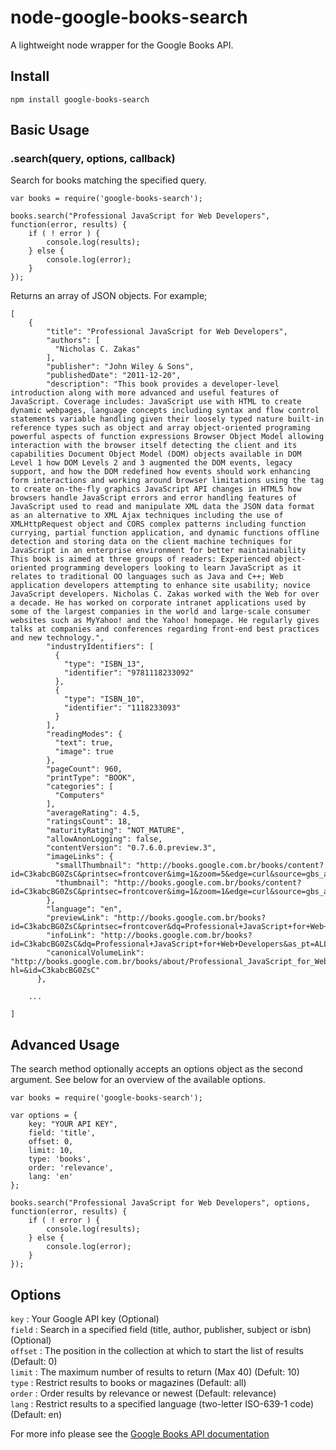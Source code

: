 # node-google-books-search

A lightweight node wrapper for the Google Books API.

## Install

    npm install google-books-search

## Basic Usage

### .search(query, options, callback)

Search for books matching the specified query.

	var books = require('google-books-search');

	books.search("Professional JavaScript for Web Developers", function(error, results) {
		if ( ! error ) {
			console.log(results);
		} else {
			console.log(error);
		}
	});

Returns an array of JSON objects. For example;

	[
		{
		    "title": "Professional JavaScript for Web Developers",
		    "authors": [
		      "Nicholas C. Zakas"
		    ],
		    "publisher": "John Wiley & Sons",
		    "publishedDate": "2011-12-20",
		    "description": "This book provides a developer-level introduction along with more advanced and useful features of JavaScript. Coverage includes: JavaScript use with HTML to create dynamic webpages, language concepts including syntax and flow control statements variable handling given their loosely typed nature built-in reference types such as object and array object-oriented programing powerful aspects of function expressions Browser Object Model allowing interaction with the browser itself detecting the client and its capabilities Document Object Model (DOM) objects available in DOM Level 1 how DOM Levels 2 and 3 augmented the DOM events, legacy support, and how the DOM redefined how events should work enhancing form interactions and working around browser limitations using the tag to create on-the-fly graphics JavaScript API changes in HTML5 how browsers handle JavaScript errors and error handling features of JavaScript used to read and manipulate XML data the JSON data format as an alternative to XML Ajax techniques including the use of XMLHttpRequest object and CORS complex patterns including function currying, partial function application, and dynamic functions offline detection and storing data on the client machine techniques for JavaScript in an enterprise environment for better maintainability This book is aimed at three groups of readers: Experienced object-oriented programming developers looking to learn JavaScript as it relates to traditional OO languages such as Java and C++; Web application developers attempting to enhance site usability; novice JavaScript developers. Nicholas C. Zakas worked with the Web for over a decade. He has worked on corporate intranet applications used by some of the largest companies in the world and large-scale consumer websites such as MyYahoo! and the Yahoo! homepage. He regularly gives talks at companies and conferences regarding front-end best practices and new technology.",
		    "industryIdentifiers": [
		      {
		        "type": "ISBN_13",
		        "identifier": "9781118233092"
		      },
		      {
		        "type": "ISBN_10",
		        "identifier": "1118233093"
		      }
		    ],
		    "readingModes": {
		      "text": true,
		      "image": true
		    },
		    "pageCount": 960,
		    "printType": "BOOK",
		    "categories": [
		      "Computers"
		    ],
		    "averageRating": 4.5,
		    "ratingsCount": 18,
		    "maturityRating": "NOT_MATURE",
		    "allowAnonLogging": false,
		    "contentVersion": "0.7.6.0.preview.3",
		    "imageLinks": {
		      "smallThumbnail": "http://books.google.com.br/books/content?id=C3kabcBG0ZsC&printsec=frontcover&img=1&zoom=5&edge=curl&source=gbs_api",
		      "thumbnail": "http://books.google.com.br/books/content?id=C3kabcBG0ZsC&printsec=frontcover&img=1&zoom=1&edge=curl&source=gbs_api"
		    },
		    "language": "en",
		    "previewLink": "http://books.google.com.br/books?id=C3kabcBG0ZsC&printsec=frontcover&dq=Professional+JavaScript+for+Web+Developers&as_pt=ALLTYPES&hl=&cd=1&source=gbs_api",
		    "infoLink": "http://books.google.com.br/books?id=C3kabcBG0ZsC&dq=Professional+JavaScript+for+Web+Developers&as_pt=ALLTYPES&hl=&source=gbs_api",
		    "canonicalVolumeLink": "http://books.google.com.br/books/about/Professional_JavaScript_for_Web_Develope.html?hl=&id=C3kabcBG0ZsC"
		  },

		...

	]

## Advanced Usage

The search method optionally accepts an options object as the second argument. See below for an overview of the available options.

	var books = require('google-books-search');

	var options = {
		key: "YOUR API KEY",
		field: 'title',
		offset: 0,
		limit: 10,
		type: 'books',
		order: 'relevance',
		lang: 'en'
	};

	books.search("Professional JavaScript for Web Developers", options, function(error, results) {
		if ( ! error ) {
			console.log(results);
		} else {
			console.log(error);
		}
	});

## Options

`key` : Your Google API key (Optional)   
`field` : Search in a specified field (title, author, publisher, subject or isbn) (Optional)   
`offset` : The position in the collection at which to start the list of results (Default: 0)   
`limit` : The maximum number of results to return (Max 40) (Defult: 10)   
`type` : Restrict results to books or magazines (Default: all)   
`order` : Order results by relevance or newest (Default: relevance)   
`lang` : Restrict results to a specified language (two-letter ISO-639-1 code) (Default: en)   

For more info please see the [Google Books API documentation](http://code.google.com/apis/books/docs/v1/using.html)